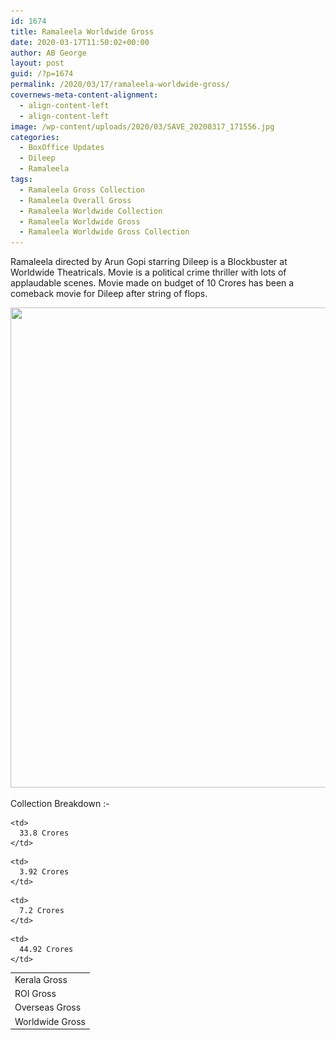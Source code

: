 ```yaml
---
id: 1674
title: Ramaleela Worldwide Gross
date: 2020-03-17T11:50:02+00:00
author: AB George
layout: post
guid: /?p=1674
permalink: /2020/03/17/ramaleela-worldwide-gross/
covernews-meta-content-alignment:
  - align-content-left
  - align-content-left
image: /wp-content/uploads/2020/03/SAVE_20200317_171556.jpg
categories:
  - BoxOffice Updates
  - Dileep
  - Ramaleela
tags:
  - Ramaleela Gross Collection
  - Ramaleela Overall Gross
  - Ramaleela Worldwide Collection
  - Ramaleela Worldwide Gross
  - Ramaleela Worldwide Gross Collection
---
```

Ramaleela directed by Arun Gopi starring Dileep is a Blockbuster at Worldwide Theatricals. Movie is a political crime thriller with lots of applaudable scenes. Movie made on budget of 10 Crores has been a comeback movie for Dileep after string of flops. 

<img loading="lazy" width="1024" height="768" src="/wp-content/uploads/2020/03/SAVE_20200317_171550-1024x768.jpg" alt="" class="wp-image-1676" srcset="/wp-content/uploads/2020/03/SAVE_20200317_171550-1024x768.jpg 1024w, /wp-content/uploads/2020/03/SAVE_20200317_171550-300x225.jpg 300w, /wp-content/uploads/2020/03/SAVE_20200317_171550-768x576.jpg 768w, /wp-content/uploads/2020/03/SAVE_20200317_171550.jpg 1200w" sizes="(max-width: 1024px) 100vw, 1024px" />  

Collection Breakdown :- 

<table class="wp-block-table">
  <tr>
    <td>
      Kerala Gross
    </td>
    
    <td>
      33.8 Crores
    </td>
  </tr>
  
  <tr>
    <td>
      ROI Gross
    </td>
    
    <td>
      3.92 Crores
    </td>
  </tr>
  
  <tr>
    <td>
      Overseas Gross
    </td>
    
    <td>
      7.2 Crores
    </td>
  </tr>
  
  <tr>
    <td>
      Worldwide Gross
    </td>
    
    <td>
      44.92 Crores
    </td>
  </tr>
</table>